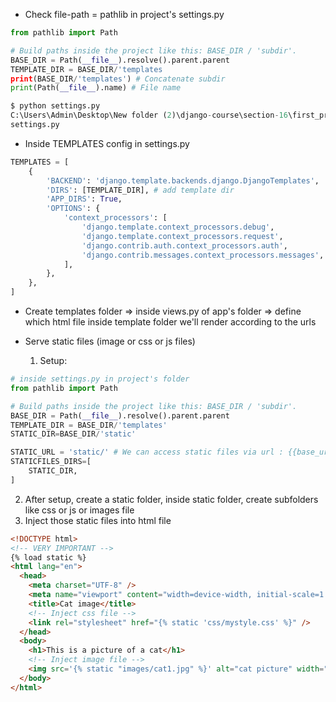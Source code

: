- Check file-path = pathlib in project's settings.py

```python
from pathlib import Path

# Build paths inside the project like this: BASE_DIR / 'subdir'.
BASE_DIR = Path(__file__).resolve().parent.parent
TEMPLATE_DIR = BASE_DIR/'templates
print(BASE_DIR/'templates') # Concatenate subdir
print(Path(__file__).name) # File name

$ python settings.py
C:\Users\Admin\Desktop\New folder (2)\django-course\section-16\first_project\subdir
settings.py

```

- Inside TEMPLATES config in settings.py

```python
TEMPLATES = [
    {
        'BACKEND': 'django.template.backends.django.DjangoTemplates',
        'DIRS': [TEMPLATE_DIR], # add template dir
        'APP_DIRS': True,
        'OPTIONS': {
            'context_processors': [
                'django.template.context_processors.debug',
                'django.template.context_processors.request',
                'django.contrib.auth.context_processors.auth',
                'django.contrib.messages.context_processors.messages',
            ],
        },
    },
]

```

- Create templates folder => inside views.py of app's folder => define which html file inside template folder we'll render according to the urls

- Serve static files (image or css or js files)
  1. Setup:

```python
# inside settings.py in project's folder
from pathlib import Path

# Build paths inside the project like this: BASE_DIR / 'subdir'.
BASE_DIR = Path(__file__).resolve().parent.parent
TEMPLATE_DIR = BASE_DIR/'templates'
STATIC_DIR=BASE_DIR/'static'

STATIC_URL = 'static/' # We can access static files via url : {{base_url}}/static/...
STATICFILES_DIRS=[
    STATIC_DIR,
]

```

2. After setup, create a static folder, inside static folder, create subfolders like css or js or images file
3. Inject those static files into html file

```html
<!DOCTYPE html>
<!-- VERY IMPORTANT -->
{% load static %}
<html lang="en">
  <head>
    <meta charset="UTF-8" />
    <meta name="viewport" content="width=device-width, initial-scale=1.0" />
    <title>Cat image</title>
    <!-- Inject css file -->
    <link rel="stylesheet" href="{% static 'css/mystyle.css' %}" />
  </head>
  <body>
    <h1>This is a picture of a cat</h1>
    <!-- Inject image file -->
    <img src='{% static "images/cat1.jpg" %}' alt="cat picture" width="300px" />
  </body>
</html>
```
